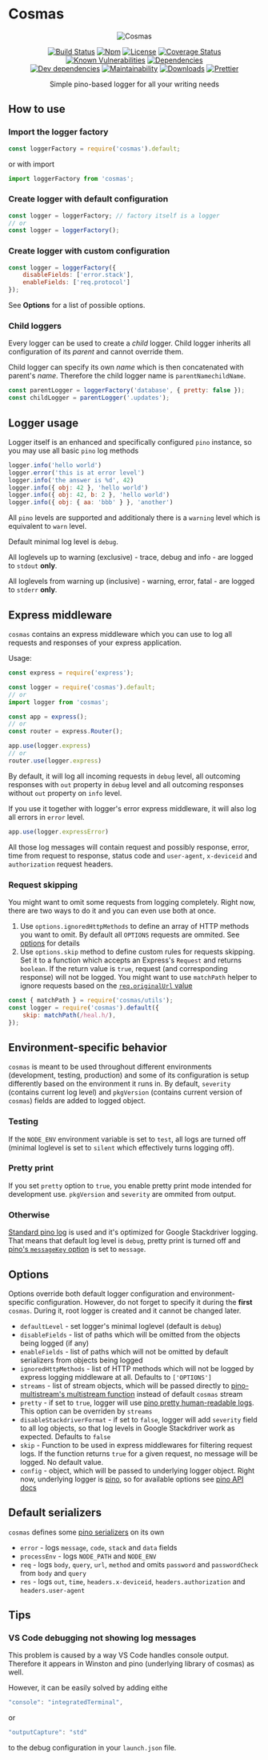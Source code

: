 # Cosmas

<div align="center">

![Cosmas](https://i.imgur.com/EFe3wOa.png)

[![Build Status](https://img.shields.io/travis/com/AckeeCZ/cosmas/master.svg?style=flat-square)](https://travis-ci.com/AckeeCZ/cosmas)
[![Npm](https://img.shields.io/npm/v/cosmas.svg?style=flat-square)](https://www.npmjs.com/package/cosmas)
[![License](https://img.shields.io/github/license/AckeeCZ/cosmas.svg?style=flat-square)](https://github.com/AckeeCZ/cosmas/blob/master/LICENSE)
[![Coverage Status](https://img.shields.io/coveralls/github/AckeeCZ/cosmas.svg?style=flat-square)](https://coveralls.io/github/AckeeCZ/cosmas?branch=master)
[![Known Vulnerabilities](https://snyk.io/test/github/AckeeCZ/cosmas/badge.svg?targetFile=package.json)](https://snyk.io/test/github/AckeeCZ/cosmas?targetFile=package.json)
[![Dependencies](https://img.shields.io/david/AckeeCZ/cosmas.svg?style=flat-square)](https://david-dm.org/AckeeCZ/cosmas)	
[![Dev dependencies](https://img.shields.io/david/dev/AckeeCZ/cosmas.svg?style=flat-square)](https://david-dm.org/AckeeCZ/cosmas)
[![Maintainability](https://img.shields.io/codeclimate/maintainability/AckeeCZ/cosmas.svg?style=flat-square)](https://codeclimate.com/github/AckeeCZ/cosmas)
[![Downloads](https://img.shields.io/npm/dw/cosmas.svg?style=flat-square)](https://www.npmjs.com/package/cosmas)
[![Prettier](https://img.shields.io/badge/code_style-prettier-ff69b4.svg?style=flat-square)](https://github.com/prettier/prettier)

Simple pino-based logger for all your writing needs

</div>

## How to use

### Import the logger factory

```js
const loggerFactory = require('cosmas').default;
```

or with import

```js
import loggerFactory from 'cosmas';
```

### Create logger with default configuration

```js
const logger = loggerFactory; // factory itself is a logger
// or
const logger = loggerFactory();
```

### Create logger with custom configuration

```js
const logger = loggerFactory({
    disableFields: ['error.stack'],
    enableFields: ['req.protocol']
});
```

See **Options** for a list of possible options.

### Child loggers
Every logger can be used to create a *child* logger. Child logger inherits all configuration of its *parent* and cannot override them.

Child logger can specify its own *name* which is then concatenated with parent's *name*. Therefore the child logger name is `parentNamechildName`.

```js
const parentLogger = loggerFactory('database', { pretty: false });
const childLogger = parentLogger('.updates');
```

## Logger usage

Logger itself is an enhanced and specifically configured `pino` instance, so you may use all basic `pino` log methods

```js
logger.info('hello world')
logger.error('this is at error level')
logger.info('the answer is %d', 42)
logger.info({ obj: 42 }, 'hello world')
logger.info({ obj: 42, b: 2 }, 'hello world')
logger.info({ obj: { aa: 'bbb' } }, 'another')
```

All `pino` levels are supported and additionaly there is a `warning` level which is equivalent to `warn` level.

Default minimal log level is `debug`.

All loglevels up to warning (exclusive) - trace, debug and info - are logged to `stdout` **only**.

All loglevels from warning up (inclusive) - warning, error, fatal - are logged to `stderr` **only**.

## Express middleware

`cosmas` contains an express middleware which you can use to log all requests and responses of your express application.

Usage:
```js
const express = require('express');

const logger = require('cosmas').default;
// or
import logger from 'cosmas';

const app = express();
// or
const router = express.Router();

app.use(logger.express)
// or
router.use(logger.express)
```

By default, it will log all incoming requests in `debug` level, all outcoming responses with `out` property in `debug` level and all outcoming responses without `out` property on `info` level.

If you use it together with logger's error express middleware, it will also log all errors in `error` level.

```js
app.use(logger.expressError)
```

All those log messages will contain request and possibly response, error, time from request to response, status code and `user-agent`, `x-deviceid` and `authorization` request headers.

### Request skipping
You might want to omit some requests from logging completely. Right now, there are two ways to do it and you can even use both at once.
1) Use `options.ignoredHttpMethods` to define an array of HTTP methods you want to omit. By default all `OPTIONS` requests are ommited. See [options](#options) for details
2) Use `options.skip` method to define custom rules for requests skipping. Set it to a function which accepts an Express's `Request` and returns `boolean`. If the return value is `true`, request (and corresponding response) will not be logged. You might want to use `matchPath` helper to ignore requests based on the [`req.originalUrl` value](https://expressjs.com/en/4x/api.html#req.originalUrl)

```js
const { matchPath } = require('cosmas/utils');
const logger = require('cosmas').default({
    skip: matchPath(/heal.h/),
});
```

## Environment-specific behavior
`cosmas` is meant to be used throughout different environments (development, testing, production) and some of its configuration is setup differently based on the environment it runs in. By default, `severity` (contains current log level) and `pkgVersion` (contains current version of `cosmas`) fields are added to logged object.

### Testing
If the `NODE_ENV` environment variable is set to `test`, all logs are turned off (minimal loglevel is set to `silent` which effectively turns logging off).

### Pretty print
If you set `pretty` option to `true`, you enable pretty print mode intended for development use. `pkgVersion` and `severity` are ommited from output.

### Otherwise
[Standard pino log](https://github.com/pinojs/pino#usage) is used and it's optimized for Google Stackdriver logging. That means that default log level is `debug`, pretty print is turned off and [pino's `messageKey` option](https://github.com/pinojs/pino/blob/master/docs/API.md#pinooptions-stream) is set to `message`.

## Options
Options override both default logger configuration and environment-specific configuration. However, do not forget to specify it during the **first** `cosmas`. During it, root logger is created and it cannot be changed later.

- `defaultLevel` - set logger's minimal loglevel (default is `debug`)
- `disableFields` - list of paths which will be omitted from the objects being logged (if any)
- `enableFields` - list of paths which will not be omitted by default serializers from objects being logged
- `ignoredHttpMethods` - list of HTTP methods which will not be logged by express logging middleware at all. Defaults to `['OPTIONS']`
- `streams` - list of stream objects, which will be passed directly to [pino-multistream's multistream function](https://github.com/pinojs/pino-multi-stream#pinomsmultistreamstreams) instead of default `cosmas` stream
- `pretty` - if set to `true`, logger will use [pino pretty human-readable logs](https://github.com/pinojs/pino/blob/master/docs/API.md#pretty). This option can be overriden by `streams`
- `disableStackdriverFormat` - if set to `false`, logger will add `severity` field to all log objects, so that log levels in Google Stackdriver work as expected. Defaults to `false`
- `skip` - Function to be used in express middlewares for filtering request logs. If the function returns `true` for a given request, no message will be logged. No default value.
- `config` - object, which will be passed to underlying logger object. Right now, underlying logger is [pino](https://github.com/pinojs/pino), so for available options see [pino API docs](https://github.com/pinojs/pino/blob/master/docs/API.md#pinooptions-stream)

## Default serializers
`cosmas` defines some [pino serializers](https://github.com/pinojs/pino/blob/master/docs/API.md#constructor) on its own

- `error` - logs `message`, `code`, `stack` and `data` fields
- `processEnv` - logs `NODE_PATH` and `NODE_ENV`
- `req` - logs `body`, `query`, `url`, `method` and omits `password` and `passwordCheck` from `body` and `query`
- `res` - logs `out`, `time`, `headers.x-deviceid`, `headers.authorization` and `headers.user-agent`


## Tips

### VS Code debugging not showing log messages

This problem is caused by a way VS Code handles console output. Therefore it appears in Winston and pino (underlying library of cosmas) as well.

However, it can be easily solved by adding eithe

```js
"console": "integratedTerminal",
```

or

```js
"outputCapture": "std"
```

to the debug configuration in your `launch.json` file.
